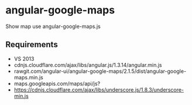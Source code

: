 # angular-google-maps
Show map use angular-google-maps.js

## Requirements
- VS 2013
- cdnjs.cloudflare.com/ajax/libs/angular.js/1.3.14/angular.min.js
- rawgit.com/angular-ui/angular-google-maps/2.1.5/dist/angular-google-maps.min.js
- maps.googleapis.com/maps/api/js?
- https://cdnjs.cloudflare.com/ajax/libs/underscore.js/1.8.3/underscore-min.js
